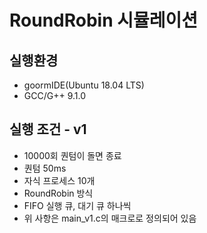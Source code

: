 RoundRobin 시뮬레이션
===================

## 	실행환경
- goormIDE(Ubuntu 18.04 LTS)  
- GCC/G++ 9.1.0  

## 	실행 조건 - v1
- 10000회 퀀텀이 돌면 종료  
- 퀀텀 50ms  
- 자식 프로세스 10개  
- RoundRobin 방식  
- FIFO 실행 큐, 대기 큐 하나씩  
- 위 사항은 main_v1.c의 매크로로 정의되어 있음  